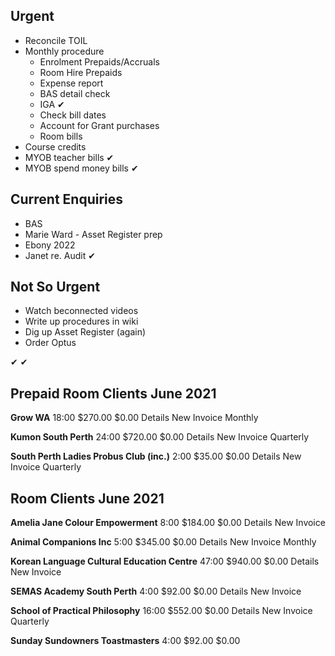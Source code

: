 ## Urgent
* Reconcile TOIL
* Monthly procedure
    * Enrolment Prepaids/Accruals
    * Room Hire Prepaids
    * Expense report
    * BAS detail check
    * IGA &#10004;
    * Check bill dates
    * Account for Grant purchases
    * Room bills
* Course credits
* MYOB teacher bills  &#10004;
* MYOB spend money bills  &#10004;
     
## Current Enquiries

* BAS
* Marie Ward - Asset Register prep
* Ebony 2022
* Janet re. Audit &#10004;

## Not So Urgent

* Watch beconnected videos
* Write up procedures in wiki
* Dig up Asset Register (again)
* Order Optus

 &#10004; &#10004;

## Prepaid Room Clients June 2021

**Grow WA** 	18:00 		$270.00 	$0.00 	Details New Invoice 	Monthly

**Kumon South Perth** 	24:00 		$720.00 	$0.00 	Details New Invoice 	Quarterly

**South Perth Ladies Probus Club (inc.)** 	2:00 		$35.00 	$0.00 	Details New Invoice 	Quarterly
 
## Room Clients June 2021

**Amelia Jane Colour Empowerment** 	8:00 		$184.00 	$0.00 	Details New Invoice
	
**Animal Companions Inc** 	5:00 		$345.00 	$0.00 	Details New Invoice 	Monthly


**Korean Language Cultural Education Centre** 	47:00 		$940.00 	$0.00 	Details New Invoice


**SEMAS Academy South Perth** 	4:00 		$92.00 	$0.00 	Details New Invoice 	
	
**School of Practical Philosophy** 	16:00 		$552.00 	$0.00 	Details New Invoice 	Quarterly

**Sunday Sundowners Toastmasters** 	4:00 		$92.00 	$0.00 	

